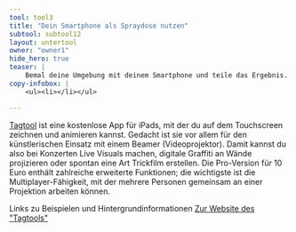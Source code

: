 ```yaml
---
tool: tool3
title: "Dein Smartphone als Spraydose nutzen"
subtool: subtool12
layout: untertool
owner: "owner1"
hide_hero: true
teaser: |
    Bemal deine Umgebung mit deinem Smartphone und teile das Ergebnis.
copy-infobox: |
    <ul><li></li></ul>

---
```

[Tagtool](https://www.omai.at/tagtool/) ist eine kostenlose App für iPads, mit der du auf dem Touchscreen zeichnen und animieren kannst. Gedacht ist sie vor allem für den künstlerischen Einsatz mit einem Beamer (Videoprojektor). Damit kannst du also bei Konzerten Live Visuals machen, digitale Graffiti an Wände projizieren oder spontan eine Art Trickfilm erstellen.
Die Pro-Version für 10 Euro enthält zahlreiche erweiterte Funktionen; die wichtigste ist die Multiplayer-Fähigkeit, mit der mehrere Personen gemeinsam an einer Projektion arbeiten können.

<p class="link-list">
    <span class="link-list-headline">Links zu Beispielen und Hintergrundinformationen</span>
    <a class="external-link" href="https://www.omai.at/tagtool/" target="_blank">Zur Website des "Tagtools"</a>
</p>
